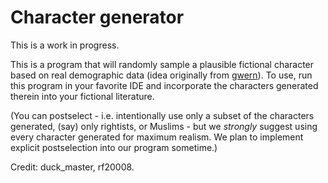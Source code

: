 # Character generator

This is a work in progress.

This is a program that will randomly sample a plausible fictional character based on real demographic data (idea originally from [gwern](https://www.gwern.net/Statistical-notes#technology)). To use, run this program in your favorite IDE and incorporate the characters generated therein into your fictional literature. 

(You can postselect - i.e. intentionally use only a subset of the characters generated, (say) only rightists, or Muslims - but we *strongly* suggest using every character generated for maximum realism. We plan to implement explicit postselection into our program sometime.)

Credit: duck_master, rf20008.
